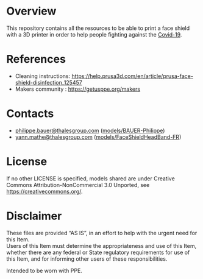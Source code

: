 # Overview
This repository contains all the resources to be able to print a face shield with a 3D printer in order to help people fighting against the [Covid-19](https://www.gouvernement.fr/info-coronavirus).

# References

* Cleaning instructions: https://help.prusa3d.com/en/article/prusa-face-shield-disinfection_125457
* Makers community : https://getusppe.org/makers

# Contacts
* philippe.bauer@thalesgroup.com ([models/BAUER-Philippe](models/BAUER-Philippe))
* yann.mathe@thalesgroup.com ([models/FaceShieldHeadBand-FR](models/FaceShieldHeadBand-FR))

# License
If no other LICENSE is specified, models shared are under Creative Commons Attribution-NonCommercial 3.0 Unported, see https://creativecommons.org/.

# Disclaimer
These files are provided “AS IS”, in an effort to help with the urgent need for this Item.  
Users of this Item must determine the appropriateness and use of this Item, whether there are any federal or State regulatory requirements for use of this Item, and for informing other users of these responsibilities.

Intended to be worn with PPE.
